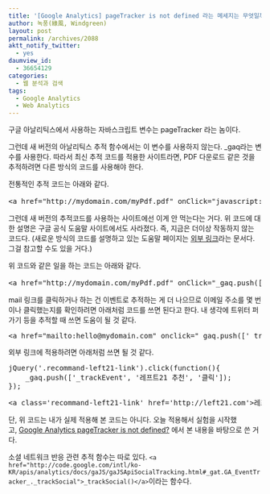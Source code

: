 ```yaml
---
title: '[Google Analytics] pageTracker is not defined 라는 메세지는 무엇일까?'
author: 녹풍(綠風, Windgreen)
layout: post
permalink: /archives/2088
aktt_notify_twitter:
  - yes
daumview_id:
  - 36654129
categories:
  - 웹 분석과 검색
tags:
  - Google Analytics
  - Web Analytics
---
```

구글 아날리틱스에서 사용하는 자바스크립트 변수는 pageTracker 라는 놈이다.

그런데 새 버전의 아날리틱스 추적 함수에서는 이 변수를 사용하지 않는다. _gaq라는 변수를 사용한다. 따라서 최신 추적 코드를 적용한 사이트라면, PDF 다운로드 같은 것을 추적하려면 다른 방식의 코드를 사용해야 한다.

전통적인 추적 코드는 아래와 같다.

<pre class="brush:js">&lt;a href="http://mydomain.com/myPdf.pdf" onClick="javascript:pageTracker._trackPageview(&#039;/myPdf.pdf&#039;);"&gt;myPdf 다운로드&lt;/a&gt;</pre>

그런데 새 버전의 추적코드를 사용하는 사이트에선 이게 안 먹는다는 거다. 위 코드에 대한 설명은 구글 공식 도움말 사이트에서도 사라졌다. 즉, 지금은 더이상 작동하지 않는 코드다. (새로운 방식의 코드를 설명하고 있는 도움말 페이지는 [외부 링크][1]라는 문서다. 그걸 참고할 수도 있을 거다.)

위 코드와 같은 일을 하는 코드는 아래와 같다.

<pre class="brush:js">&lt;a href="http://mydomain.com/myPdf.pdf" onClick="_gaq.push([&#039;_trackPageview&#039;, &#039;/myPdf.pdf&#039;])"&gt;myPdf 다운로드&lt;/a&gt;</pre>

mail 링크를 클릭하거나 하는 건 이벤트로 추적하는 게 더 나으므로 이메일 주소를 몇 번이나 클릭했는지를 확인하려면 아래처럼 코드를 쓰면 된다고 한다. 내 생각에 트위터 퍼가기 등을 추적할 때 쓰면 도움이 될 것 같다.

<pre class="brush:js">&lt;a href="mailto:hello@mydomain.com" onclick="_gaq.push([&#039;_trackEvent&#039;, &#039;name&#039;, value]);"&gt;hello@mydomain.com&lt;/a&gt;</pre>

외부 링크에 적용하려면 아래처럼 쓰면 될 것 같다.

<pre class="brush:js">jQuery(&#039;.recommand-left21-link&#039;).click(function(){
	_gaq.push([&#039;_trackEvent&#039;, &#039;레프트21 추천&#039;, &#039;클릭&#039;]);
});</pre>

<pre class="brush:html">&lt;a class=&#039;recommand-left21-link&#039; href=&#039;http://left21.com&#039;&gt;레프트21은 제가 강추하는 진보 언론입니다.&lt;/a&gt;</pre>

단, 위 코드는 내가 실제 적용해 본 코드는 아니다. 오늘 적용해서 실험을 시작했고, [Google Analytics pageTracker is not defined?][2] 에서 본 내용을 바탕으로 쓴 거다.

소셜 네트워크 반응 관련 추적 함수는 따로 있다. `<a href="http://code.google.com/intl/ko-KR/apis/analytics/docs/gaJS/gaJSApiSocialTracking.html#_gat.GA_EventTracker_._trackSocial">_trackSocial()</a>`이라는 함수다.

 [1]: https://support.google.com/analytics/bin/answer.py?hl=ko&answer=1136920&topic=1136919&ctx=topic
 [2]: http://stackoverflow.com/questions/3503511/google-analytics-pagetracker-is-not-defined